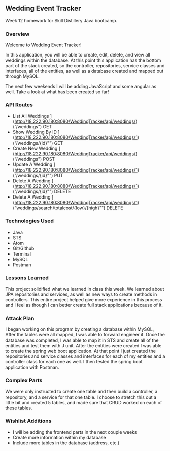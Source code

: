 ## Wedding Event Tracker

Week 12 homework for Skill Distillery Java bootcamp.

### Overview

Welcome to Wedding Event Tracker!

In this application, you will be able to create, edit, delete, and view all weddings within the database.  At this point this application has the bottom part of the stack created, so the controller, repositories, service classes and interfaces, all of the entities, as well as a database created and mapped out through MySQL.

The next few weekends I will be adding JavaScript and some angular as well.  Take a look at what has been created so far!

### API Routes
* List All Weddings ](http://18.222.90.180:8080/WeddingTracker/api/weddings/)(“/weddings") GET
* Show Wedding By ID ](http://18.222.90.180:8080/WeddingTracker/api/weddings/1)(“/weddings/{id}"") GET
* Create New Wedding ](http://18.222.90.180:8080/WeddingTracker/api/weddings/)(“/weddings") POST
* Update A Wedding ](http://18.222.90.180:8080/WeddingTracker/api/weddings/1)(“/weddings/{id}"") PUT
* Delete A Wedding ](http://18.222.90.180:8080/WeddingTracker/api/weddings/1)(“/weddings/{id}"") DELETE
* Delete A Wedding ](http://18.222.90.180:8080/WeddingTracker/api/weddings/1)(“weddings/search/totalcost/{low}/{high}"") DELETE

### Technologies Used

* Java
* STS
* Atom
* Git/Github
* Terminal
* MySQL
* Postman

### Lessons Learned

This project solidified what we learned in class this week.  We learned about JPA repositories and services, as well as new ways to create methods in controllers.  This entire project helped give more experience in this process and I feel as though I can better create full stack applications because of it.

### Attack Plan

I began working on this program by creating a database within MySQL, After the tables were all mapped, I was able to forward engineer it.  Once the database was completed, I was able to map it in STS and create all of the entities and test them with J unit.  After the entities were created I was able to create the spring web boot application.  At that point I just created the repositories and service classes and interfaces for each of my entities and a controller class for each one as well.  I then tested the spring boot application with Postman.

### Complex Parts

We were only instructed to create one table and then build a controller, a repository, and a service for that one table.  I choose to stretch this out a little bit and created 5 tables, and made sure that CRUD worked on each of these tables.

### Wishlist Additions

* I will be adding the frontend parts in the next couple weeks
* Create more information within my database
* Include more tables in the database (address, etc.)
